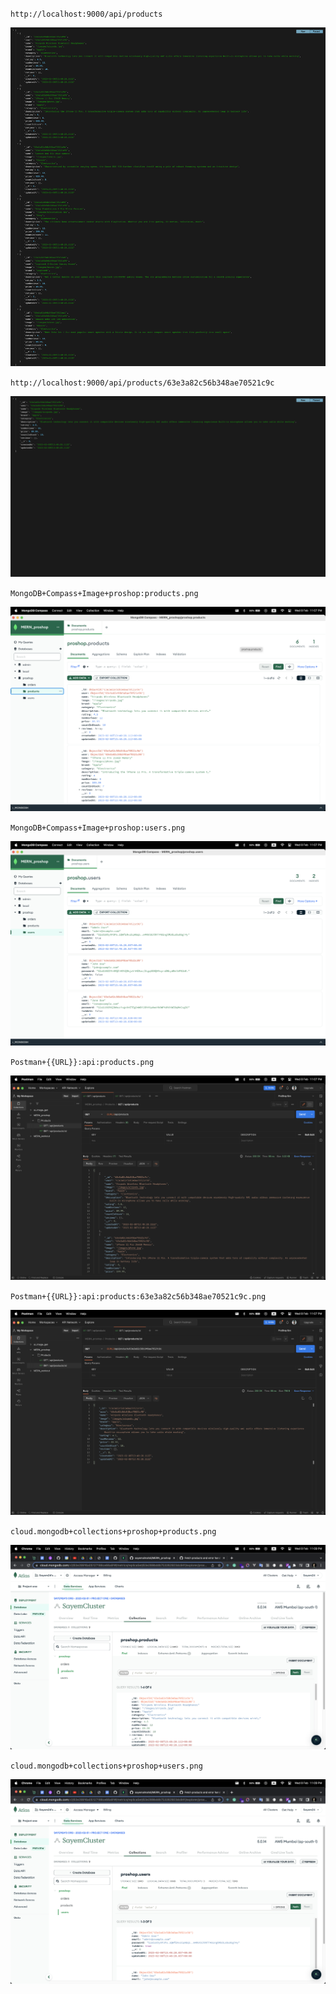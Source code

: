 `http://localhost:9000/api/products`

![prjectscreenshoot!](data/project_screenshoot/version-11_image1_json_of_all_products.png)

`http://localhost:9000/api/products/63e3a82c56b348ae70521c9c`

![prjectscreenshoot!](data/project_screenshoot/version-11_image2_json_of_single_product.png)

`MongoDB+Compass+Image+proshop:products.png`

![prjectscreenshoot!](data/project_screenshoot/others/MongoDB%2BCompass%2BImage%2Bproshop%3Aproducts.png)

`MongoDB+Compass+Image+proshop:users.png`

![prjectscreenshoot!](data/project_screenshoot/others/MongoDB%2BCompass%2BImage%2Bproshop%3Ausers.png)

`Postman+{{URL}}:api:products.png`

![prjectscreenshoot!](data/project_screenshoot/others/Postman%2B%7B%7BURL%7D%7D%3Aapi%3Aproducts.png)

`Postman+{{URL}}:api:products:63e3a82c56b348ae70521c9c.png`

![prjectscreenshoot!](data/project_screenshoot/others/Postman%2B%7B%7BURL%7D%7D%3Aapi%3Aproducts%3A63e3a82c56b348ae70521c9c.png)

`cloud.mongodb+collections+proshop+products.png`

![prjectscreenshoot!](data/project_screenshoot/others/cloud.mongodb%2Bcollections%2Bproshop%2Bproducts.png)

`cloud.mongodb+collections+proshop+users.png`

![prjectscreenshoot!](data/project_screenshoot/others/cloud.mongodb%2Bcollections%2Bproshop%2Busers.png)
